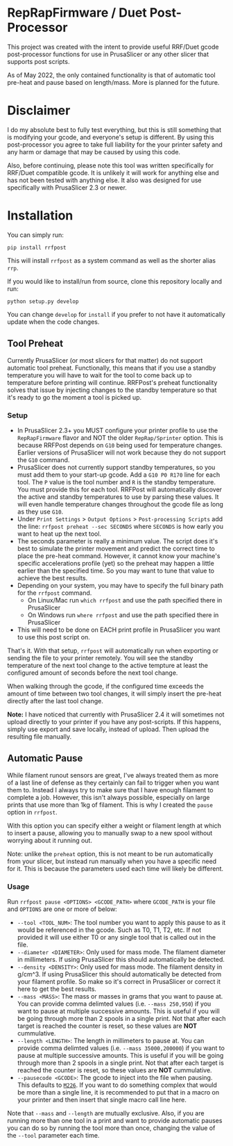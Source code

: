 # RepRapFirmware / Duet Post-Processor

This project was created with the intent to provide useful RRF/Duet gcode post-processor functions for use in PrusaSlicer or any other slicer that supports post scripts.

As of May 2022, the only contained functionality is that of automatic tool pre-heat and pause based on length/mass. More is planned for the future.

# Disclaimer

I do my absolute best to fully test everything, but this is still something that is modifying your gcode, and everyone's setup is different. By using this post-processor you agree to take full liability for the your printer safety and any harm or damage that may be caused by using this code. 

Also, before continuing, please note this tool was written specifically for RRF/Duet compatible gcode. It is unlikely it will work for anything else and has not been tested with anything else. It also was designed for use specifically with PrusaSlicer 2.3 or newer.

# Installation

You can simply run:

`pip install rrfpost`

This will install `rrfpost` as a system command as well as the shorter alias `rrp`.

If you would like to install/run from source, clone this repository locally and run:

`python setup.py develop` 

You can change `develop` for `install` if you prefer to not have it automatically update when the code changes.

## Tool Preheat

Currently PrusaSlicer (or most slicers for that matter) do not support automatic tool preheat. Functionally, this means that if you use a standby temperature you will have to wait for the tool to come back up to temperature before printing will continue. RRFPost's preheat functionality solves that issue by injecting changes to the standby temperature so that it's ready to go the moment a tool is picked up.

### Setup

- In PrusaSlicer 2.3+ you MUST configure your printer profile to use the `RepRapFirmware` flavor and NOT the older `RepRap/Sprinter` option. This is because RRFPost depends on `G10` being used for temperature changes. Earlier versions of PrusaSlicer will not work because they do not support the `G10` command.
- PrusaSlicer does not currently support standby temperatures, so you must add them to your start-up gcode. Add a `G10 P0 R170` line for each tool. The `P` value is the tool number and `R` is the standby temperature. You must provide this for each tool. RRFPost will automatically discover the active and standby temperatures to use by parsing these values. It will even handle temperature changes throughout the gcode file as long as they use `G10`.
- Under `Print Settings` > `Output Options` > `Post-processing Scripts` add the line: `rrfpost preheat --sec SECONDS` where `SECONDS` is how early you want to heat up the next tool.
- The seconds parameter is really a minimum value. The script does it's best to simulate the printer movement and predict the correct time to place the pre-heat command. However, it cannot know your machine's specific accelerations profile (yet) so the preheat may happen a little earlier than the specified time. So you may want to tune that value to achieve the best results.
- Depending on your system, you may have to specify the full binary path for the `rrfpost` command.
    - On Linux/Mac run `which rrfpost` and use the path specified there in PrusaSlicer
    - On Windows run `where rrfpost` and use the path specified there in PrusaSlicer
- This will need to be done on EACH print profile in PrusaSlicer you want to use this post script on.

That's it. With that setup, `rrfpost` will automatically run when exporting or sending the file to your printer remotely. You will see the standby temperature of the next tool change to the active tempture at least the configured amount of seconds before the next tool change.

When walking through the gcode, if the configured time exceeds the amount of time between two tool changes, it will simply insert the pre-heat directly after the last tool change.

**Note:** I have noticed that currently with PrusaSlicer 2.4 it will sometimes not upload directly to your printer if you have any post-scripts. If this happens, simply use export and save locally, instead of upload. Then upload the resulting file manually.

## Automatic Pause

While filament runout sensors are great, I've always treated them as more of a last line of defense as they certainly can fail to trigger when you want them to. Instead I always try to make sure that I have enough filament to complete a job. However, this isn't always possible, especially on large prints that use more than 1kg of filament. This is why I created the `pause` option in `rrfpost`.

With this option you can specify either a weight or filament length at which to insert a pause, allowing you to manually swap to a new spool without worrying about it running out.

Note: unlike the `preheat` option, this is not meant to be run automatically from your slicer, but instead run manually when you have a specific need for it. This is because the parameters used each time will likely be different.

### Usage

Run `rrfpost pause <OPTIONS> <GCODE_PATH>` where `GCODE_PATH` is your file and `OPTIONS` are one or more of below:

- `--tool <TOOL_NUM>`: The tool number you want to apply this pause to as it would be referenced in the gcode. Such as T0, T1, T2, etc. If not provided it will use either T0 or any single tool that is called out in the file.
- `--diameter <DIAMETER>`: Only used for mass mode. The filament diameter in millimeters. If using PrusaSlicer this should automatically be detected.
- `--density <DENSITY>`: Only used for mass mode. The filament density in g/cm^3. If using PrusaSlicer this should automatically be detected from your filament profile. So make so it's correct in PrusaSlicer or correct it here to get the best results.
- `--mass <MASS>`: The mass or masses in grams that you want to pause at. You can provide comma delimted values (i.e. `--mass 250,950`) if you want to pause at multiple successive amounts. This is useful if you will be going through more than 2 spools in a single print. Not that after each target is reached the counter is reset, so these values are **NOT** cummulative.
- `--length <LENGTH>`: The length in millimeters to pause at.  You can provide comma delimted values (i.e. `--mass 35000,200000`) if you want to pause at multiple successive amounts. This is useful if you will be going through more than 2 spools in a single print. Not that after each target is reached the counter is reset, so these values are **NOT** cummulative.
- `--pausecode <GCODE>`: The gcode to inject into the file when pausing. This defaults to [`M226`](https://docs.duet3d.com/User_manual/Reference/Gcodes#m226-synchronous-pause). If you want to do something complex that would be more than a single line, it is recommended to put that in a macro on your printer and then insert that single macro call line here.

Note that `--mass` and `--length` are mutually exclusive. Also, if you are running more than one tool in a print and want to provide automatic pauses you can do so by running the tool more than once, changing the value of the `--tool` parameter each time.

